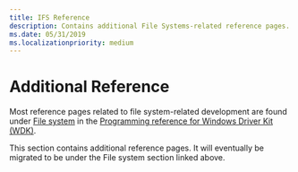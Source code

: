 ```yaml
---
title: IFS Reference
description: Contains additional File Systems-related reference pages.
ms.date: 05/31/2019
ms.localizationpriority: medium
---
```


# Additional Reference

Most reference pages related to file system-related development are found under [File system](/windows-hardware/drivers/ddi/_ifsk/) in the [Programming reference for Windows Driver Kit (WDK)](/windows-hardware/drivers/ddi/).

This section contains additional reference pages. It will eventually be migrated to be under the File system section linked above.